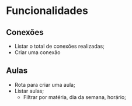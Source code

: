 # Funcionalidades

## Conexões
- Listar o total de conexões realizadas;
- Criar uma conexão 

## Aulas
- Rota para criar uma aula; 
- Listar aulas;
  - Filtrar por matéria, dia da semana, horário; 